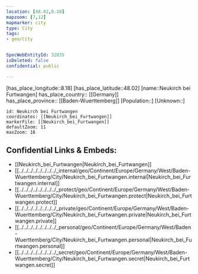 ```yaml
---
location: [48.02,8.18] 
mapzoom: [7,12] 
mapmarker: city 
type: City
tags:
- geo/City


SpocWebEntityId: 32835
isDeleted: false
confidential: public

---
```

[has_place_longitude::8.18] 
[has_place_latitude::48.02] 
[name::Neukirch bei Furtwangen] 
has_place_country:: [[Germany]]  
has_place_province:: [[Baden-Wuerttemberg]] 
[Population::] 
[Unknown::] 


```leaflet
id: Neukirch bei Furtwangen
coordinates: [[Neukirch_bei_Furtwangen]] 
markerFile: [[Neukirch_bei_Furtwangen]] 
defaultZoom: 11 
maxZoom: 18
```


## Confidential Links & Embeds: 
- [[Neukirch_bei_Furtwangen|Neukirch_bei_Furtwangen]]  
- [[../../../../../../../../_internal/geo/Continent/Europe/Germany/West/Baden-Wuerttemberg/City/Neukirch_bei_Furtwangen.internal|Neukirch_bei_Furtwangen.internal]] 
- [[../../../../../../../../_protect/geo/Continent/Europe/Germany/West/Baden-Wuerttemberg/City/Neukirch_bei_Furtwangen.protect|Neukirch_bei_Furtwangen.protect]] 
- [[../../../../../../../../_private/geo/Continent/Europe/Germany/West/Baden-Wuerttemberg/City/Neukirch_bei_Furtwangen.private|Neukirch_bei_Furtwangen.private]] 
- [[../../../../../../../../_personal/geo/Continent/Europe/Germany/West/Baden-Wuerttemberg/City/Neukirch_bei_Furtwangen.personal|Neukirch_bei_Furtwangen.personal]] 
- [[../../../../../../../../_secret/geo/Continent/Europe/Germany/West/Baden-Wuerttemberg/City/Neukirch_bei_Furtwangen.secret|Neukirch_bei_Furtwangen.secret]] 
